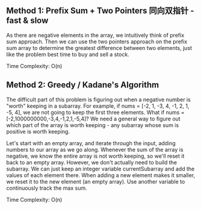 ## Method 1: Prefix Sum + Two Pointers 同向双指针 - fast & slow

As there are negative elements in the array, we intuitively think of prefix sum approach. Then we can use the two pointers approach on
the prefix sum array to determine the greatest difference between two elements, just like the problem best time to buy and sell a stock.

Time Complexity: O(n)

## Method 2: Greedy / Kadane's Algorithm

The difficult part of this problem is figuring out when a negative number is "worth" keeping in a subarray. For example, if 
nums = [-2, 1, -3, 4, -1, 2, 1, -5, 4], we are not going to keep the first three elements. What if 
nums = [-2,1000000000,-3,4,-1,2,1,-5,4]? We need a general way to figure out which part of the array is worth keeping - any subarray 
whose sum is positive is worth keeping. 

Let's start with an empty array, and iterate through the input, adding numbers to our array as we go along. Whenever the sum of the 
array is negative, we know the entire array is not worth keeping, so we'll reset it back to an empty array. However, we don't actually 
need to build the subarray. We can just keep an integer variable currentSubarray and add the values of each element there. When adding a
new element makes it smaller, we reset it to the new element (an empty array). Use another variable to continuously track the max sum.

Time Complexity: O(n)

